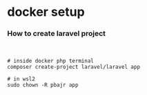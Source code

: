 # docker setup

### How to create laravel project

<br>

```
# inside docker php terminal
composer create-project laravel/laravel app

# in wsl2
sudo chown -R pbajr app
```
